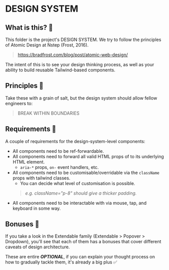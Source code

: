 # DESIGN SYSTEM

## What is this? 🤔

This folder is the project's DESIGN SYSTEM. We try to follow the principles of Atomic Design at Nstep (Frost, 2016).

><https://bradfrost.com/blog/post/atomic-web-design/>

The intent of this is to see your design thinking process, as well as your ability to build reusable Tailwind-based components.

## Principles 📐

Take these with a grain of salt, but the design system should allow fellow engineers to:
> BREAK WITHIN BOUNDARIES

## Requirements 🦾

A couple of requirements for the design-system-level components:

- All components need to be ref-forwardable.
- All components need to forward all valid HTML props of to its underlying HTML element.
  - `aria-*` props, `on-` event handlers, etc.
- All components need to be customisable/overridable via the `className` props with tailwind classes.
  - You can decide what level of customisation is possible.
  > *e.g. className="p-8" should give a thicker padding.*
- All components need to be interactable with via mouse, tap, and keyboard in some way.

## Bonuses 🍰

If you take a look in the Extendable family (Extendable > Popover > Dropdown), you'll see that each of them
has a bonuses that cover different caveats of design architecture.

These are entire ***OPTIONAL***, if you can explain your thought process
on how to gradually tackle them, it's already a big plus ✅
